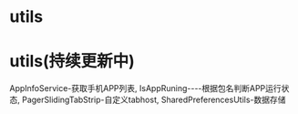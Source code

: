 # utils
# utils(持续更新中)
AppInfoService-获取手机APP列表,
IsAppRuning----根据包名判断APP运行状态,
PagerSlidingTabStrip-自定义tabhost,
SharedPreferencesUtils-数据存储


